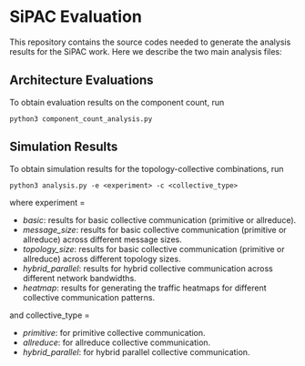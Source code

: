 # SiPAC Evaluation

This repository contains the source codes needed to generate the analysis results for the SiPAC work. Here we describe the two main analysis files:

## Architecture Evaluations

To obtain evaluation results on the component count, run

```
python3 component_count_analysis.py
```

## Simulation Results

To obtain simulation results for the topology-collective combinations, run

```
python3 analysis.py -e <experiment> -c <collective_type>
```

where experiment =

<ul>
    <li> <em>basic</em>: results for basic collective communication (primitive or allreduce).</li>
    <li> <em>message_size</em>: results for basic collective communication (primitive or allreduce) across different message sizes. </li>
    <li> <em>topology_size</em>: results for basic collective communication (primitive or allreduce) across different topology sizes.</li>
    <li> <em>hybrid_parallel</em>: results for hybrid collective communication across different network bandwidths.</li>
    <li> <em>heatmap</em>: results for generating the traffic heatmaps for different collective communication patterns.</li>
</ul>

and collective_type =

<ul>
    <li> <em>primitive</em>: for primitive collective communication.</li>
    <li> <em>allreduce</em>: for allreduce collective communication. </li>
    <li> <em>hybrid_parallel</em>: for hybrid parallel collective communication.</li>
</ul>
